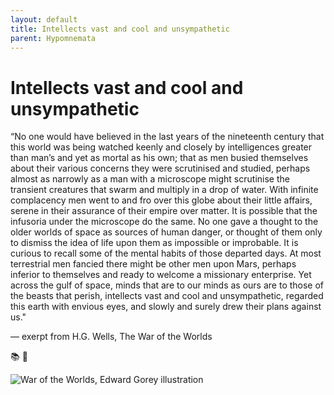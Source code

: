 ```yaml
---
layout: default
title: Intellects vast and cool and unsympathetic
parent: Hypomnemata
---
```

# Intellects vast and cool and unsympathetic 

“No one would have believed in the last years of the nineteenth century that this world was being watched keenly and closely by intelligences greater than man’s and yet as mortal as his own; that as men busied themselves about their various concerns they were scrutinised and studied, perhaps almost as narrowly as a man with a microscope might scrutinise the transient creatures that swarm and multiply in a drop of water. With infinite complacency men went to and fro over this globe about their little affairs, serene in their assurance of their empire over matter. It is possible that the infusoria under the microscope do the same. No one gave a thought to the older worlds of space as sources of human danger, or thought of them only to dismiss the idea of life upon them as impossible or improbable. It is curious to recall some of the mental habits of those departed days. At most terrestrial men fancied there might be other men upon Mars, perhaps inferior to themselves and ready to welcome a missionary enterprise. Yet across the gulf of space, minds that are to our minds as ours are to those of the beasts that perish, intellects vast and cool and unsympathetic, regarded this earth with envious eyes, and slowly and surely drew their plans against us."

― exerpt from H.G. Wells, The War of the Worlds 

📚 💬

![War of the Worlds, Edward Gorey illustration]([https://cdn.shopify.com/s/files/1/0726/9203/products/War-of-Worlds_1024x1024_478ba00c-41e7-488d-b4ef-fcddb990a6e3_1024x1024.jpg?v=1614979097](https://cdn.shopify.com/s/files/1/0726/9203/products/War-of-Worlds_1024x1024_478ba00c-41e7-488d-b4ef-fcddb990a6e3_1024x1024.jpg?v=1614979097) "War of the Worlds, Edward Gorey illustration")
